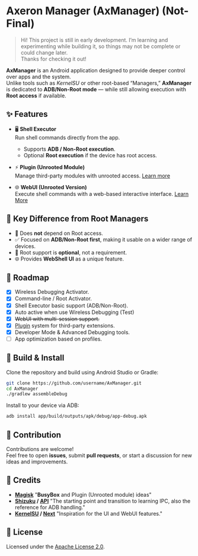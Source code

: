 # Axeron Manager (AxManager) (Not-Final)


> Hi! This project is still in early development.  I’m learning and experimenting while building it, so things may not be complete or could change later.  
Thanks for checking it out!

**AxManager** is an Android application designed to provide deeper control over apps and the system.  
Unlike tools such as *KernelSU* or other root-based “Managers,” **AxManager** is dedicated to **ADB/Non-Root mode** — while still allowing execution with **Root access** if available.

## ✨ Features
- 🖥️ **Shell Executor**  
  Run shell commands directly from the app.  
  - Supports **ADB / Non-Root execution**.  
  - Optional **Root execution** if the device has root access.  

- ⚡ **Plugin (Unrooted Module)**  
  Manage third-party modules with unrooted access. [Learn more](https://fahrez182.github.io/AxManager/plugin/what-is-plugin.html)  

- 🌐 **WebUI (Unrooted Version)**  
  Execute shell commands with a web-based interactive interface. [Learn More](https://fahrez182.github.io/AxManager/plugin/what-is-plugin.html#webui)

## 📱 Key Difference from Root Managers
- 🚫 Does **not** depend on Root access.  
- ✅ Focused on **ADB/Non-Root first**, making it usable on a wider range of devices.  
- 🔑 Root support is **optional**, not a requirement.  
- 🌐 Provides **WebShell UI** as a unique feature.  

## 📖 Roadmap
- [x] Wireless Debugging Activator.
- [x] Command-line / Root Activator.
- [x] Shell Executor basic support (ADB/Non-Root).
- [x] Auto active when use Wireless Debugging (Test)
- [x] ~~WebUI with multi-session support.~~
- [x] [Plugin](https://fahrez182.github.io/AxManager/plugin/what-is-plugin.html) system for third-party extensions.  
- [x] Developer Mode & Advanced Debugging tools.  
- [ ] App optimization based on profiles.

## 🔧 Build & Install
Clone the repository and build using Android Studio or Gradle:

```bash
git clone https://github.com/username/AxManager.git
cd AxManager
./gradlew assembleDebug
```

Install to your device via ADB:

```bash
adb install app/build/outputs/apk/debug/app-debug.apk
```

## 🤝 Contribution
Contributions are welcome!  
Feel free to open **issues**, submit **pull requests**, or start a discussion for new ideas and improvements.


## 🙏 Credits
- **[Magisk]()** "**BusyBox** and Plugin (Unrooted module) ideas"
- **[Shizuku](https://github.com/RikkaApps/Shizuku) / [API](https://github.com/RikkaApps/Shizuku-API)** "The starting point and transition to learning IPC, also the reference for ADB handling."
- **[KernelSU](https://github.com/tiann/KernelSU) / [Next](https://github.com/KernelSU-Next/KernelSU-Next)** "Inspiration for the UI and WebUI features."

## 📜 License
Licensed under the [Apache License 2.0](LICENSE).
